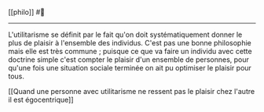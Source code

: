 [[philo]] #🌱 
___
L'utilitarisme se définit par le fait qu'on doit systématiquement donner le plus de plaisir à l'ensemble des individus. C'est pas une bonne philosophie mais elle est très commune ; puisque ce que va faire un individu avec cette doctrine simple c'est compter le plaisir d'un ensemble de personnes, pour qu'une fois une situation sociale terminée on ait pu optimiser le plaisir pour tous.

[[Quand une personne avec utilitarisme ne ressent pas le plaisir chez l'autre il est égocentrique]]